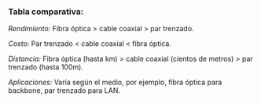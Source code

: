### Tabla comparativa:

_Rendimiento:_ Fibra óptica > cable coaxial > par trenzado.

_Costo:_ Par trenzado < cable coaxial < fibra óptica.

_Distancia:_ Fibra óptica (hasta km) > cable coaxial (cientos de metros) > par trenzado (hasta 100m).

_Aplicaciones:_ Varía según el medio, por ejemplo, fibra óptica para backbone, par trenzado para LAN.
